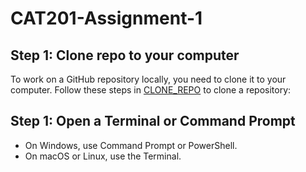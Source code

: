 # CAT201-Assignment-1

## Step 1: Clone repo to your computer

To work on a GitHub repository locally, you need to clone it to your computer. Follow these steps in [CLONE_REPO](CLONE_REPO.md) to clone a repository:

## Step 1: Open a Terminal or Command Prompt

- On Windows, use Command Prompt or PowerShell.
- On macOS or Linux, use the Terminal.
